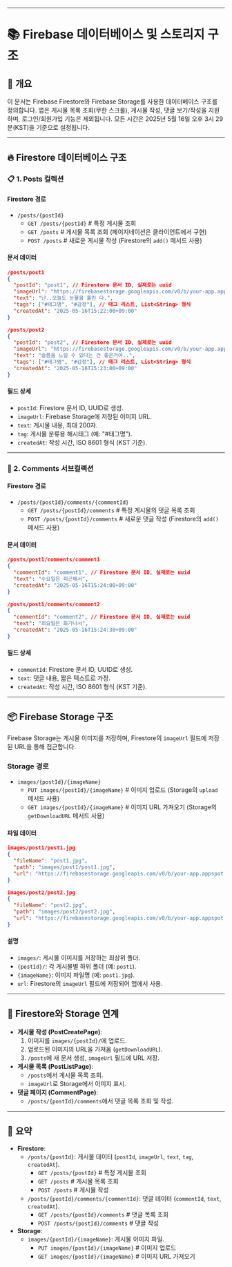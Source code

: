 
---

# 📚 Firebase 데이터베이스 및 스토리지 구조

## 🌟 개요
이 문서는 Firebase Firestore와 Firebase Storage를 사용한 데이터베이스 구조를 정의합니다. 앱은 게시물 목록 조회(무한 스크롤), 게시물 작성, 댓글 보기/작성을 지원하며, 로그인/회원가입 기능은 제외됩니다. 모든 시간은 2025년 5월 16일 오후 3시 29분(KST)을 기준으로 설정됩니다.

---

## 🔥 Firestore 데이터베이스 구조

### 📋 1. Posts 컬렉션
#### **Firestore 경로**
- `/posts/{postId}`
    - `GET /posts/{postId}` # 특정 게시물 조회
    - `GET /posts` # 게시물 목록 조회 (페이지네이션은 클라이언트에서 구현)
    - `POST /posts` # 새로운 게시물 작성 (Firestore의 `add()` 메서드 사용)

#### **문서 데이터**
```json
/posts/post1
{
  "postId": "post1", // Firestore 문서 ID, 실제로는 uuid
  "imageUrl": "https://firebasestorage.googleapis.com/v0/b/your-app.appspot.com/o/images%2Fpost1%2Fpost1.jpg?alt=media",
  "text": "난..오늘도 눈물을 흘린 다.",
  "tags": ["#태그명", "#감정"], // 태그 리스트, List<String> 형식
  "createdAt": "2025-05-16T15:22:00+09:00"
}

/posts/post2
{
  "postId": "post2", // Firestore 문서 ID, 실제로는 uuid
  "imageUrl": "https://firebasestorage.googleapis.com/v0/b/your-app.appspot.com/o/images%2Fpost2%2Fpost2.jpg?alt=media",
  "text": "슬픔을 느낄 수 있다는 건 좋은거야..",
  "tags": ["#태그명", "#감정"], // 태그 리스트, List<String> 형식
  "createdAt": "2025-05-16T15:23:00+09:00"
}
```

#### **필드 상세**
- `postId`: Firestore 문서 ID, UUID로 생성.
- `imageUrl`: Firebase Storage에 저장된 이미지 URL.
- `text`: 게시물 내용, 최대 200자.
- `tag`: 게시물 분류용 해시태그 (예: "#태그명").
- `createdAt`: 작성 시간, ISO 8601 형식 (KST 기준).

---

### 💬 2. Comments 서브컬렉션
#### **Firestore 경로**
- `/posts/{postId}/comments/{commentId}`
    - `GET /posts/{postId}/comments` # 특정 게시물의 댓글 목록 조회
    - `POST /posts/{postId}/comments` # 새로운 댓글 작성 (Firestore의 `add()` 메서드 사용)

#### **문서 데이터**
```json
/posts/post1/comments/comment1
{
  "commentId": "comment1", // Firestore 문서 ID, 실제로는 uuid
  "text": "수요일은 피곤해서",
  "createdAt": "2025-05-16T15:24:00+09:00"
}

/posts/post1/comments/comment2
{
  "commentId": "comment2", // Firestore 문서 ID, 실제로는 uuid
  "text": "희요일은 화가나서",
  "createdAt": "2025-05-16T15:24:30+09:00"
}
```

#### **필드 상세**
- `commentId`: Firestore 문서 ID, UUID로 생성.
- `text`: 댓글 내용, 짧은 텍스트로 가정.
- `createdAt`: 작성 시간, ISO 8601 형식 (KST 기준).

---

## 📦 Firebase Storage 구조
Firebase Storage는 게시물 이미지를 저장하며, Firestore의 `imageUrl` 필드에 저장된 URL을 통해 접근합니다.

### **Storage 경로**
- `images/{postId}/{imageName}`
    - `PUT images/{postId}/{imageName}` # 이미지 업로드 (Storage의 `upload` 메서드 사용)
    - `GET images/{postId}/{imageName}` # 이미지 URL 가져오기 (Storage의 `getDownloadURL` 메서드 사용)

#### **파일 데이터**
```json
images/post1/post1.jpg
{
  "fileName": "post1.jpg",
  "path": "images/post1/post1.jpg",
  "url": "https://firebasestorage.googleapis.com/v0/b/your-app.appspot.com/o/images%2Fpost1%2Fpost1.jpg?alt=media"
}

images/post2/post2.jpg
{
  "fileName": "post2.jpg",
  "path": "images/post2/post2.jpg",
  "url": "https://firebasestorage.googleapis.com/v0/b/your-app.appspot.com/o/images%2Fpost2%2Fpost2.jpg?alt=media"
}
```

#### **설명**
- `images/`: 게시물 이미지를 저장하는 최상위 폴더.
- `{postId}/`: 각 게시물별 하위 폴더 (예: `post1`).
- `{imageName}`: 이미지 파일명 (예: `post1.jpg`).
- `url`: Firestore의 `imageUrl` 필드에 저장되어 앱에서 사용.

---

## 🔗 Firestore와 Storage 연계
- **게시물 작성 (PostCreatePage)**:
    1. 이미지를 `images/{postId}/`에 업로드.
    2. 업로드된 이미지의 URL을 가져옴 (`getDownloadURL`).
    3. `/posts`에 새 문서 생성, `imageUrl` 필드에 URL 저장.
- **게시물 목록 (PostListPage)**:
    - `/posts`에서 게시물 목록 조회.
    - `imageUrl`로 Storage에서 이미지 표시.
- **댓글 페이지 (CommentPage)**:
    - `/posts/{postId}/comments`에서 댓글 목록 조회 및 작성.

---

## 📝 요약
- **Firestore**:
    - `/posts/{postId}`: 게시물 데이터 (`postId`, `imageUrl`, `text`, `tag`, `createdAt`).
        - `GET /posts/{postId}` # 특정 게시물 조회
        - `GET /posts` # 게시물 목록 조회
        - `POST /posts` # 게시물 작성
    - `/posts/{postId}/comments/{commentId}`: 댓글 데이터 (`commentId`, `text`, `createdAt`).
        - `GET /posts/{postId}/comments` # 댓글 목록 조회
        - `POST /posts/{postId}/comments` # 댓글 작성
- **Storage**:
    - `images/{postId}/{imageName}`: 게시물 이미지 파일.
        - `PUT images/{postId}/{imageName}` # 이미지 업로드
        - `GET images/{postId}/{imageName}` # 이미지 URL 가져오기

